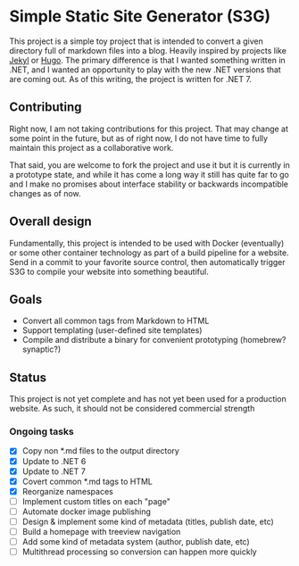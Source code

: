 # Simple Static Site Generator (S3G)

This project is a simple toy project that is intended to convert a given
directory full of markdown files into a blog. Heavily inspired by projects like
[Jekyl](https://jekyllrb.com "Jekyl homepage") or [Hugo](https://gohugo.io "Hugo
homepage"). The primary difference is that I wanted something written in .NET,
and I wanted an opportunity to play with the new .NET versions that are coming
out. As of this writing, the project is written for .NET 7.

## Contributing

Right now, I am not taking contributions for this project.  That may change at
some point in the future, but as of right now, I do not have time to fully
maintain this project as a collaborative work. 

That said, you are welcome to fork the project and use it but it is currently 
in a prototype state, and while it has come a long way it still has quite far 
to go and I make no promises about interface stability or backwards incompatible 
changes as of now.

## Overall design

Fundamentally, this project is intended to be used with Docker (eventually) or
some other container technology as part of a build pipeline for a website. Send
in a commit to your favorite source control, then automatically trigger S3G to
compile your website into something beautiful.

## Goals

- Convert all common tags from Markdown to HTML
- Support templating (user-defined site templates)
- Compile and distribute a binary for convenient prototyping (homebrew?
synaptic?)

## Status

This project is not yet complete and has not yet been used for a production
website. As such, it should not be considered commercial strength

### Ongoing tasks

- [X] Copy non *.md files to the output directory
- [X] Update to .NET 6
- [x] Update to .NET 7
- [X] Covert common *.md tags to HTML
- [x] Reorganize namespaces 
- [ ] Implement custom titles on each "page"
- [ ] Automate docker image publishing
- [ ] Design & implement some kind of metadata (titles, publish date, etc)
- [ ] Build a homepage with treeview navigation
- [ ] Add some kind of metadata system (author, publish date, etc)
- [ ] Multithread processing so conversion can happen more quickly

